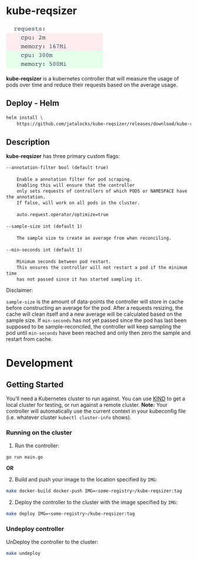 # kube-reqsizer
![alt text](/assets/example.png)

**kube-reqsizer** is a kubernetes controller that will measure the usage of pods over time and reduce their requests based on the average usage.
## Deploy - Helm

```bash
helm install \
    https://github.com/jatalocks/kube-reqsizer/releases/download/kube-reqsizer-0.4.0/kube-reqsizer-0.4.0.tgz
```
## Description

**kube-reqsizer** has three primary custom flags:

```
--annotation-filter bool (default true)
    
    Enable a annotation filter for pod scraping. 
    Enabling this will ensure that the controller 
    only sets requests of controllers of which PODS or NAMESPACE have the annotation. 
    If false, will work on all pods in the cluster.

    auto.request.operator/optimize=true

--sample-size int (default 1)

    The sample size to create an average from when reconciling.

--min-seconds int (default 1)

    Minimum seconds between pod restart.
    This ensures the controller will not restart a pod if the minimum time
    has not passed since it has started sampling it.
```

Disclaimer: 

`sample-size` is the amount of data-points the controller will store in cache before constructing an average for the pod. After a requests resizing, the cache will clean itself and a new average will be calculated based on the sample size. If `min-seconds` has not yet passed since the pod has last been supposed to be sample-reconciled, the controller will keep sampling the pod until `min-seconds` have been reached and only then zero the sample and restart from cache.


# Development
## Getting Started
You’ll need a Kubernetes cluster to run against. You can use [KIND](https://sigs.k8s.io/kind) to get a local cluster for testing, or run against a remote cluster.
**Note:** Your controller will automatically use the current context in your kubeconfig file (i.e. whatever cluster `kubectl cluster-info` shows).

### Running on the cluster

1. Run the controller:
```sh
go run main.go
```

**OR**

2. Build and push your image to the location specified by `IMG`:
	
```sh
make docker-build docker-push IMG=<some-registry>/kube-reqsizer:tag
```
	
2. Deploy the controller to the cluster with the image specified by `IMG`:

```sh
make deploy IMG=<some-registry>/kube-reqsizer:tag
```
### Undeploy controller
UnDeploy the controller to the cluster:

```sh
make undeploy
```